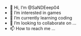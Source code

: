 - 👋 Hi, I’m @SaNDEeep04
- 👀 I’m interested in games
- 🌱 I’m currently learning coding
- 💞️ I’m looking to collaborate on ...
- 📫 How to reach me ...

<!---
SaNDEeep04/SaNDEeep04 is a ✨ special ✨ repository because its `README.md` (this file) appears on your GitHub profile.
You can click the Preview link to take a look at your changes.
--->
